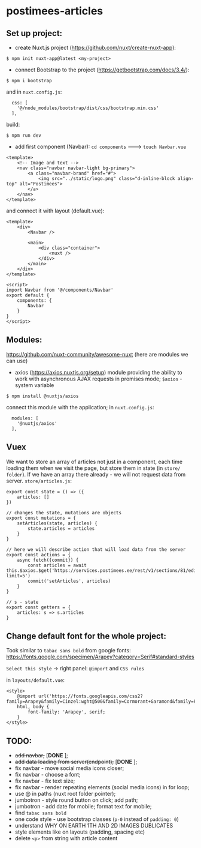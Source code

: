 # postimees-articles

## Set up project:
- create Nuxt.js project (https://github.com/nuxt/create-nuxt-app):
```
$ npm init nuxt-app@latest <my-project>
```

- connect Bootstrap to the project (https://getbootstrap.com/docs/3.4/):
```
$ npm i bootstrap
```
and in `nuxt.config.js`:
```
  css: [
    '@/node_modules/bootstrap/dist/css/bootstrap.min.css'
  ],
```
build:
```
$ npm run dev
```

- add first component (Navbar):
`cd components` ---> `touch Navbar.vue`
``` vue
<template>
    <!-- Image and text -->
    <nav class="navbar navbar-light bg-primary">
        <a class="navbar-brand" href="#">
            <img src="../static/logo.png" class="d-inline-block align-top" alt="Postimees">
        </a>
    </nav>
</template>
```
and connect it with layout (default.vue):
``` vue
<template>
    <div>
        <Navbar />

        <main>
            <div class="container">
                <nuxt />
            </div>
        </main>
    </div>
</template>

<script>
import Navbar from '@/components/Navbar'
export default {
    components: {
        Navbar
    }
}
</script>
```

## Modules:
https://github.com/nuxt-community/awesome-nuxt (here are modules we can use)

- axios (https://axios.nuxtjs.org/setup)
module providing the ability to work with asynchronous AJAX requests in promises mode; `$axios` - system variable

```
$ npm install @nuxtjs/axios
```
connect this module with the application; in `nuxt.config.js`:
```
  modules: [
    '@nuxtjs/axios'
  ],
```

## Vuex
We want to store an array of articles not just in a component, each time loading them when we visit the page, but store them in state (in `store/ folder`).
If we have an array there already - we will not request data from server.
`store/articles.js`:
``` vue 
export const state = () => ({
    articles: []
})

// changes the state, mutations are objects
export const mutations = {
    setArticles(state, articles) {
        state.articles = articles
    }
}

// here we will describe action that will load data from the server 
export const actions = {
    async fetch({commit}) {
        const articles = await this.$axios.$get('https://services.postimees.ee/rest/v1/sections/81/editorsChoice/articles?limit=5')
        commit('setArticles', articles)
    }
}

// s - state
export const getters = {
    articles: s => s.articles
}
```

## Change default font for the whole project:
Took similar to `tabac sans bold` from google fonts: https://fonts.google.com/specimen/Arapey?category=Serif#standard-styles

`Select this style` -> right panel: `@import` and `CSS rules`

in `layouts/default.vue`:
``` vue
<style>
    @import url('https://fonts.googleapis.com/css2?family=Arapey&family=Cinzel:wght@500&family=Cormorant+Garamond&family=Festive&family=Open+Sans:wght@300&display=swap');
    html, body {
        font-family: 'Arapey', serif;
    }
</style>
```

## TODO:
- ~~add navbar;~~ [**DONE** ];
- ~~add data loading from server(endpoint);~~ [**DONE** ];
- fix navbar - move social media icons closer;
- fix navbar - choose a font;
- fix navbar - fix text size;
- fix navbar - render repeating elements (social media icons) in for loop;
- use @ in paths (nuxt root folder pointer);
- jumbotron - style round button on click; add path;
- jumbotron - add date for mobile; format text for mobile;
- find `tabac sans bold`
- one code style - use bootstrap classes (`p-0` instead of `padding: 0`)
- understand WHY ON EARTH 1TH AND 2D IMAGES DUBLICATES
- style elements like on layouts (padding, spacing etc)
- delete `<p>` from string with article content